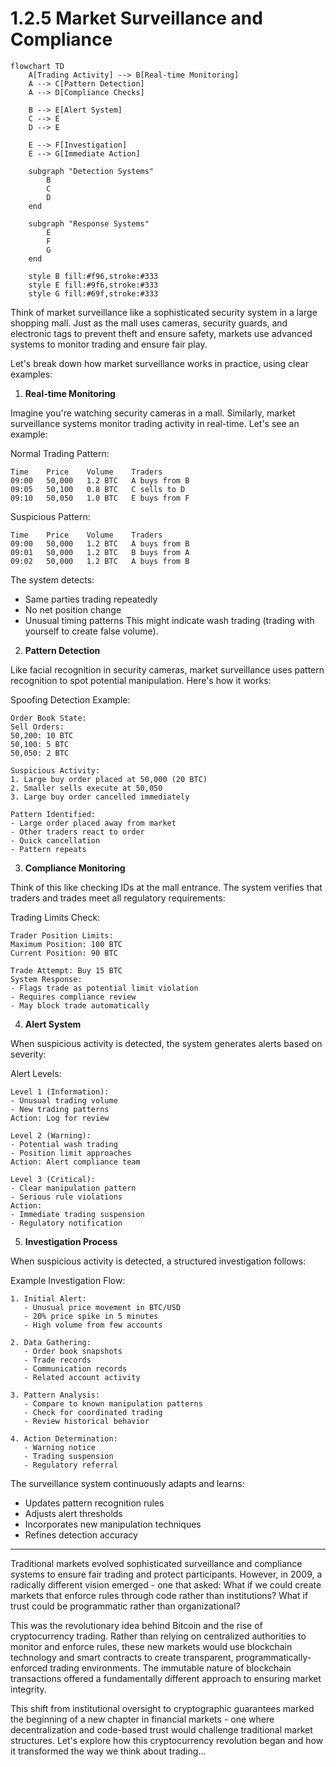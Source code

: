 # 1.2.5 Market Surveillance and Compliance

```mermaid
flowchart TD
    A[Trading Activity] --> B[Real-time Monitoring]
    A --> C[Pattern Detection]
    A --> D[Compliance Checks]
    
    B --> E[Alert System]
    C --> E
    D --> E
    
    E --> F[Investigation]
    E --> G[Immediate Action]
    
    subgraph "Detection Systems"
        B
        C
        D
    end
    
    subgraph "Response Systems"
        E
        F
        G
    end
    
    style B fill:#f96,stroke:#333
    style E fill:#9f6,stroke:#333
    style G fill:#69f,stroke:#333
```

Think of market surveillance like a sophisticated security system in a large shopping mall. Just as the mall uses cameras, security guards, and electronic tags to prevent theft and ensure safety, markets use advanced systems to monitor trading and ensure fair play.

Let's break down how market surveillance works in practice, using clear examples:

1. **Real-time Monitoring**

Imagine you're watching security cameras in a mall. Similarly, market surveillance systems monitor trading activity in real-time. Let's see an example:

Normal Trading Pattern:

```
Time    Price    Volume    Traders
09:00   50,000   1.2 BTC   A buys from B
09:05   50,100   0.8 BTC   C sells to D
09:10   50,050   1.0 BTC   E buys from F
```

Suspicious Pattern:

```
Time    Price    Volume    Traders
09:00   50,000   1.2 BTC   A buys from B
09:01   50,000   1.2 BTC   B buys from A
09:02   50,000   1.2 BTC   A buys from B
```

The system detects:

* Same parties trading repeatedly
* No net position change
* Unusual timing patterns This might indicate wash trading (trading with yourself to create false volume).

2. **Pattern Detection**

Like facial recognition in security cameras, market surveillance uses pattern recognition to spot potential manipulation. Here's how it works:

Spoofing Detection Example:

```
Order Book State:
Sell Orders:
50,200: 10 BTC
50,100: 5 BTC
50,050: 2 BTC

Suspicious Activity:
1. Large buy order placed at 50,000 (20 BTC)
2. Smaller sells execute at 50,050
3. Large buy order cancelled immediately

Pattern Identified:
- Large order placed away from market
- Other traders react to order
- Quick cancellation
- Pattern repeats
```

3. **Compliance Monitoring**

Think of this like checking IDs at the mall entrance. The system verifies that traders and trades meet all regulatory requirements:

Trading Limits Check:

```
Trader Position Limits:
Maximum Position: 100 BTC
Current Position: 90 BTC

Trade Attempt: Buy 15 BTC
System Response: 
- Flags trade as potential limit violation
- Requires compliance review
- May block trade automatically
```

4. **Alert System**

When suspicious activity is detected, the system generates alerts based on severity:

Alert Levels:

```
Level 1 (Information):
- Unusual trading volume
- New trading patterns
Action: Log for review

Level 2 (Warning):
- Potential wash trading
- Position limit approaches
Action: Alert compliance team

Level 3 (Critical):
- Clear manipulation pattern
- Serious rule violations
Action: 
- Immediate trading suspension
- Regulatory notification
```

5. **Investigation Process**

When suspicious activity is detected, a structured investigation follows:

Example Investigation Flow:

```
1. Initial Alert:
   - Unusual price movement in BTC/USD
   - 20% price spike in 5 minutes
   - High volume from few accounts

2. Data Gathering:
   - Order book snapshots
   - Trade records
   - Communication records
   - Related account activity

3. Pattern Analysis:
   - Compare to known manipulation patterns
   - Check for coordinated trading
   - Review historical behavior

4. Action Determination:
   - Warning notice
   - Trading suspension
   - Regulatory referral
```

The surveillance system continuously adapts and learns:

* Updates pattern recognition rules
* Adjusts alert thresholds
* Incorporates new manipulation techniques
* Refines detection accuracy

***



Traditional markets evolved sophisticated surveillance and compliance systems to ensure fair trading and protect participants. However, in 2009, a radically different vision emerged - one that asked: What if we could create markets that enforce rules through code rather than institutions? What if trust could be programmatic rather than organizational?

This was the revolutionary idea behind Bitcoin and the rise of cryptocurrency trading. Rather than relying on centralized authorities to monitor and enforce rules, these new markets would use blockchain technology and smart contracts to create transparent, programmatically-enforced trading environments. The immutable nature of blockchain transactions offered a fundamentally different approach to ensuring market integrity.

This shift from institutional oversight to cryptographic guarantees marked the beginning of a new chapter in financial markets - one where decentralization and code-based trust would challenge traditional market structures. Let's explore how this cryptocurrency revolution began and how it transformed the way we think about trading...
